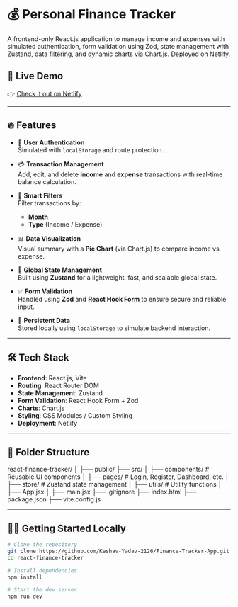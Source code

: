 # 💰 Personal Finance Tracker

A frontend-only React.js application to manage income and expenses with simulated authentication, form validation using Zod, state management with Zustand, data filtering, and dynamic charts via Chart.js. Deployed on Netlify.

## 🚀 Live Demo

👉 [Check it out on Netlify](https://fabulous-empanada-bcc330.netlify.app/)

---

## 🔥 Features

- 🔐 **User Authentication**  
  Simulated with `localStorage` and route protection.

- 💳 **Transaction Management**  
  Add, edit, and delete **income** and **expense** transactions with real-time balance calculation.

- 📅 **Smart Filters**  
  Filter transactions by:
  - **Month**
  - **Type** (Income / Expense)

- 📊 **Data Visualization**  
  Visual summary with a **Pie Chart** (via Chart.js) to compare income vs expense.

- 🧠 **Global State Management**  
  Built using **Zustand** for a lightweight, fast, and scalable global state.

- ✅ **Form Validation**  
  Handled using **Zod** and **React Hook Form** to ensure secure and reliable input.

- 💾 **Persistent Data**  
  Stored locally using `localStorage` to simulate backend interaction.

---

## 🛠️ Tech Stack

- **Frontend**: React.js, Vite
- **Routing**: React Router DOM
- **State Management**: Zustand
- **Form Validation**: React Hook Form + Zod
- **Charts**: Chart.js
- **Styling**: CSS Modules / Custom Styling
- **Deployment**: Netlify

---

## 📁 Folder Structure

react-finance-tracker/
│
├── public/
├── src/
│ ├── components/ # Reusable UI components
│ ├── pages/ # Login, Register, Dashboard, etc.
│ ├── store/ # Zustand state management
│ ├── utils/ # Utility functions
│ ├── App.jsx
│ ├── main.jsx
├── .gitignore
├── index.html
├── package.json
├── vite.config.js

---

## 🧑‍💻 Getting Started Locally

```bash
# Clone the repository
git clone https://github.com/Keshav-Yadav-2126/Finance-Tracker-App.git
cd react-finance-tracker

# Install dependencies
npm install

# Start the dev server
npm run dev

